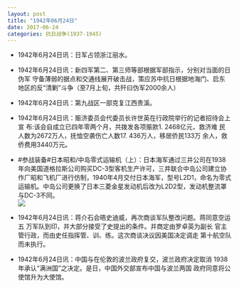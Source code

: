 ```yaml
---
layout: post
title: "1942年06月24日"
date: 2017-06-24
categories: 抗日战争(1937-1945)
---
```


<meta name="referrer" content="no-referrer" />

- 1942年6月24日讯：日军占领浙江丽水。 

- 1942年6月24日讯：新四军第二、第三师等部根据军部指示，分别对当面的日伪军 守备薄弱的据点和交通线展开破击战，策应苏中抗日根据地海门、启东 地区的反“清剿”斗争（至7月上旬，共歼曰伪军2000余人） 

- 1942年6月24日讯：第九战区一部克复江西贵溪。 

- 1942年6月24日讯：赈济委员会代委员长许世英在行政院举行的记者招待会上宣 布:该会自成立已四年零两个月，共拨发各项赈款1. 2468亿元，救济难 民人数为2672万人，抚恤空袭伤亡人数17. 436万人，移居侨民133万 余人，救侨费用3440万元。 

- #参战装备#日本昭和/中岛零式运输机（上）：日本海军通过三井公司在1938年向美国道格拉斯公司购买DC-3型客机生产许可，三井联合中岛公司建立协作厂昭和飞机厂进行仿制，1940年4月交付日本海军，型号L2D1，命名为零式运输机。中岛公司更换了日本三菱金星发动机后改为L2D2型，发动机整流罩与DC-3不同。 <br/><img src="https://wx1.sinaimg.cn/large/aca367d8ly1fgw286grolj20dw0kb77u.jpg" />

- 1942年6月24日讯：蒋介石会晤史迪威，再次商谈军队整改问题。蒋同意空运五 万军队到印，并大部分接受了史提出的条件。并商定由罗卓英为副长 官主管行政，而由史任指挥管、训、练。这次商谈决议因美国决定调走 第十航空队而未执行。 

- 1942年6月24日讯：中国与在伦敦的波兰政府复交，波兰政府决定取消 1938年承认“满洲国”之决定。是日，中国外交部宣布中国与波兰两国 政府同意将公使馆升为大使馆。 

